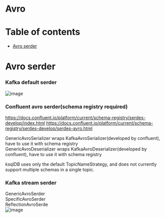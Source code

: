 **Avro**
=============

# Table of contents

* [Avro serder](#avro-serder)

<a name="avro-serder"></a>
# Avro serder

### Kafka default serder

![image](https://user-images.githubusercontent.com/37034642/116643045-c895f900-a9a2-11eb-882e-cdfc4f1d7c71.png)

### Confluent avro serder(schema registry required)
https://docs.confluent.io/platform/current/schema-registry/serdes-develop/index.html
https://docs.confluent.io/platform/current/schema-registry/serdes-develop/serdes-avro.html

GenericAvroSerializer wraps KafkaAvroSerializer(developed by confluent), have to use it with schema registry  
GenericAvroDeserializer wraps KafkaAvroDeserializer(developed by confluent), have to use it with schema registry  

ksqlDB uses only the default TopicNameStrategy, and does not currently support multiple schemas in a single topic.  

### Kafka stream serder
GenericAvroSerder  
SpecificAvroSerder  
ReflectionAvroSerde  
![image](https://user-images.githubusercontent.com/37034642/116643045-c895f900-a9a2-11eb-882e-cdfc4f1d7c71.png)
